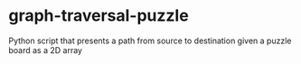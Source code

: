 # graph-traversal-puzzle
Python script that presents a path from source to destination given a puzzle board as a 2D array
